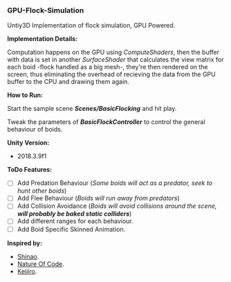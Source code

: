 ### GPU-Flock-Simulation
Untiy3D Implementation of flock simulation, GPU Powered.

**Implementation Details:**

Computation happens on the GPU using _ComputeShaders_, then the buffer with data is set in another _SurfaceShader_ that calculates the view matrix for each boid -flock handled as a big mesh-, they're then rendered on the screen, thus eliminating the overhead of recieving the data from the GPU buffer to the CPU and drawing them again.

**How to Run:**

Start the sample scene ***Scenes/BasicFlocking*** and hit play.

Tweak the parameters of ***BasicFlockController*** to control the general behaviour of boids.

**Unity Version:**

- 2018.3.9f1

**ToDo Features:**

- [ ] Add Predation Behaviour (_Some boids will act as a predator, seek to hunt other boids_)
- [ ] Add Flee Behaviour (_Boids will run away from predators_)
- [ ] Add Collision Avoidance (_Boids will avoid collisions around the scene, __will probably be baked static colliders___)
- [ ] Add different ranges for each behaviour.
- [ ] Add Boid Specific Skinned Animation.

**Inspired by:**

* [Shinao](https://github.com/Shinao).
* [Nature Of Code](https://natureofcode.com/).
* [Keijiro](https://github.com/keijiro).

